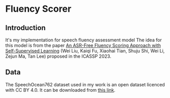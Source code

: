 # Fluency Scorer

## Introduction
It's my implementation for speech fluency assessment model
The idea for this model is from the paper [An ASR-Free Fluency Scoring Approach with Self-Supervised Learning](<https://arxiv.org/abs/2302.09928>) (Wei Liu, Kaiqi Fu, Xiaohai Tian, Shuju Shi, Wei Li, Zejun Ma, Tan Lee) proposed in the ICASSP 2023.

## Data
The SpeechOcean762 dataset used in my work is an open dataset licenced with CC BY 4.0. 
It can be downloaded from [this link](<https://www.openslr.org/101>).

